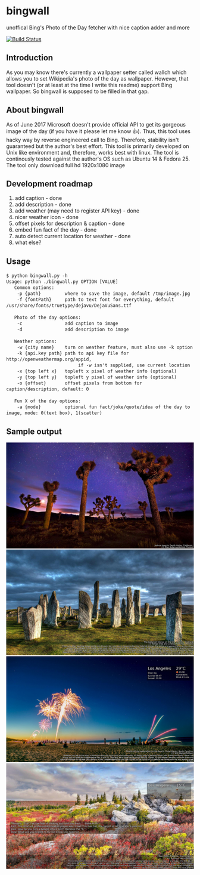 # bingwall
unoffical Bing's Photo of the Day fetcher with nice caption adder and more 

[![Build Status](https://travis-ci.org/dannyp11/bingwall.svg?branch=master)](https://travis-ci.org/dannyp11/bingwall)

## Introduction
As you may know there's currently a wallpaper setter called wallch which allows you to set Wikipedia's photo of the day as wallpaper. However, that tool doesn't (or at least at the time I write this readme) support Bing wallpaper. So bingwall is supposed to be filled in that gap. 


## About bingwall
As of June 2017 Microsoft doesn't provide official API to get its gorgeous image of the day (if you have it please let me know :+1:). Thus, this tool uses hacky way by reverse engineered call to Bing. Therefore, stability isn't guaranteed but the author's best effort. This tool is primarily developed on Unix like environment and, therefore, works best with linux. The tool is continously tested against the author's OS such as Ubuntu 14 & Fedora 25. The tool only download full hd 1920x1080 image


## Development roadmap
  1. add caption - done
  2. add description - done
  3. add weather (may need to register API key) - done
  4. nicer weather icon - done
  5. offset pixels for description & caption - done
  6. embed fun fact of the day - done
  7. auto detect current location for weather - done
  8. what else?


## Usage
```
$ python bingwall.py -h
Usage: python ./bingwall.py OPTION [VALUE]
   Common options:
    -p {path}         where to save the image, default /tmp/image.jpg
    -f {fontPath}     path to text font for everything, default /usr/share/fonts/truetype/dejavu/DejaVuSans.ttf

   Photo of the day options:
    -c                add caption to image
    -d                add description to image

   Weather options:
    -w {city name}    turn on weather feature, must also use -k option
    -k {api.key path} path to api key file for http://openweathermap.org/appid,
                           if -w isn't supplied, use current location
    -x {top left x}   topleft x pixel of weather info (optional)
    -y {top left y}   topleft y pixel of weather info (optional)
    -o {offset}       offset pixels from bottom for caption/description, default: 0

   Fun X of the day options:
    -a {mode}         optional fun fact/joke/quote/idea of the day to image, mode: 0(text box), 1(scatter)
```

## Sample output

![Alt text](https://raw.githubusercontent.com/dannyp11/bingwall/master/img/sample2.jpg?raw=true "With caption")
![Alt text](https://raw.githubusercontent.com/dannyp11/bingwall/master/img/sample1.jpg?raw=true "With caption & description")
![Alt text](https://raw.githubusercontent.com/dannyp11/bingwall/master/img/sample3.jpg?raw=true "With caption & description & weather info")
![Alt text](https://raw.githubusercontent.com/dannyp11/bingwall/master/img/sample4.jpg?raw=true "With caption & description & weather info & fun fact")
